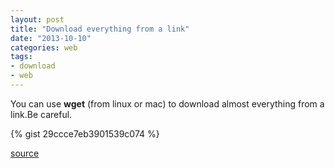 ```yaml
---
layout: post
title: "Download everything from a link"
date: "2013-10-10"
categories: web
tags:
- download
- web
---
```


You can use **wget** (from linux or mac) to download almost everything from a link.Be careful.

{% gist 29ccce7eb3901539c074 %}

[source](http://en.wikipedia.org/wiki/Wget)
